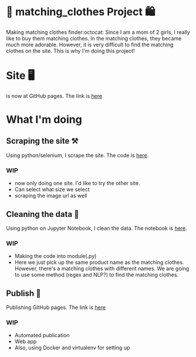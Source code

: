 # :womans_hat: matching_clothes Project :shopping:
Making matching clothes finder:octocat:
Since I am a mom of 2 girls, I really like to buy them matching clothes.
In the matching clothes, they became much more adorable.
However, it is very difficult to find the matching clothes on the site.
This is why I'm doing this project!

# Site :desktop_computer:
is now at GitHub pages. The link is [here](https://tomokr.github.io/matching_clothes/)

# What I'm doing
## Scraping the site :hammer_and_pick:	
Using python/selenium, I scrape the site. The code is [here](https://github.com/tomokr/matching_clothes/blob/main/target.py).

### WIP
- now only doing one site. I'd like to try the other site.
- Can select what size we select
- scraping the image url as well

## Cleaning the data :broom:
Using python on Jupyter Notebook, I clean the data. The notebook is [here](https://github.com/tomokr/matching_clothes/blob/main/Matching_clothes_Target.ipynb).
### WIP
- Making the code into module(.py)
- Here we just pick up the same product name as the matching clothes.
However, there's a matching clothes with different names. We are going to use some method (regex and NLP?) to find the matching clothes.

## Publish :compass:
Publishing GitHub pages. The link is [here](https://tomokr.github.io/matching_clothes/)
### WIP
- Automated publication
- Web app
- Also, using Docker and virtualenv for setting up
